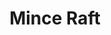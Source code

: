 ---
title: 'Mince Raft'
description: 'A web-based clone of the popular video game Minecraft written in WebGL. Infinite procedurally generated terrain with block interactions. Won the in-class contest for the assignment and made it to the class Hall of Fame.'
image:
  url: '/images/minceraft.webp'
  alt: 'Screenshot of Minceraft showing the UI and procedurally generated terrain'
links:
  - name: 'GitHub'
    url: 'https://github.com/iconsumeplutonium/CSE-160'
  - name: 'Website'
    url: 'https://iconsumeplutonium.github.io/CSE-160/asgn3b-optimized/asgn3b.html'
  - name: 'Class Hall of Fame'
    url: 'https://canvas.ucsc.edu/courses/72715/pages/hall-of-fame'
stack: WebGL, JavaScript, HTML, CSS
order: 60
year: 2024
---